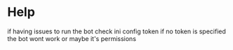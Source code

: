 # Help

if having issues to run the bot check ini config token if no token is specified the bot wont work or maybe it's permissions
